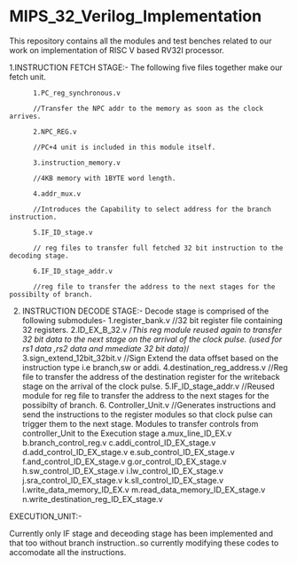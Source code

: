 # MIPS_32_Verilog_Implementation

This repository contains all  the modules and test benches related to our work on implementation of RISC V based RV32I processor.


1.INSTRUCTION FETCH STAGE:- The following five files together make our fetch unit.

          1.PC_reg_synchronous.v 
          
          //Transfer the NPC addr to the memory as soon as the clock arrives.
          
          2.NPC_REG.v
          
          //PC+4 unit is included in this module itself.
          
          3.instruction_memory.v 
          
          //4KB memory with 1BYTE word length.
          
          4.addr_mux.v  
          
          //Introduces the Capability to select address for the branch instruction.
          
          5.IF_ID_stage.v
          
          // reg files to transfer full fetched 32 bit instruction to the decoding stage.
          
          6.IF_ID_stage_addr.v
          
          //reg file to transfer the address to the next stages for the possibilty of branch.
          
     
2. INSTRUCTION DECODE STAGE:- Decode stage is comprised of the following submodules-
          1.register_bank.v                           //32 bit register file containing 32 registers.
          2.ID_EX_B_32.v                             /*This reg module reused again  to transfer 32 bit data to the next stage on the arrival of the clock pulse.
                                                     (used for rs1 data ,rs2 data and mmediate 32 bit data)*/
          3.sign_extend_12bit_32bit.v             //Sign Extend the data offset based on the instruction type i.e branch,sw or addi.
          4.destination_reg_address.v            //Reg file to transfer the address of the destination register for the writeback stage on the arrival of the clock pulse.
          5.IF_ID_stage_addr.v                  //Reused module for reg file to transfer the address to the next stages for the possibilty of branch. 
          6. Controller_Unit.v             //Generates instructions and send the instructions to the  register modules so that clock pulse can trigger them to the next stage.
          Modules to transfer controls from controller_Unit to the Execution stage
                      a.mux_line_ID_EX.v
                      b.branch_control_reg.v
                      c.addi_control_ID_EX_stage.v
                      d.add_control_ID_EX_stage.v
                      e.sub_control_ID_EX_stage.v
                      f.and_control_ID_EX_stage.v
                      g.or_control_ID_EX_stage.v
                      h.sw_control_ID_EX_stage.v
                      i.lw_control_ID_EX_stage.v
                      j.sra_control_ID_EX_stage.v
                      k.sll_control_ID_EX_stage.v
                      l.write_data_memory_ID_EX.v
                      m.read_data_memory_ID_EX_stage.v
                      n.write_destination_reg_ID_EX_stage.v
                      
EXECUTION_UNIT:-

            
                    
                  
          
                   
        
          
          
                    
          
          
          
Currently only IF stage and deceoding stage has been implemented and that too without branch instruction..so currently modifying these codes to accomodate all the instructions.
